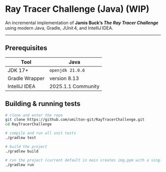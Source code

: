 # Ray Tracer Challenge (Java) (WIP)

An incremental implementation of **Jamis Buck’s _The Ray Tracer Challenge_**  
using modern Java, Gradle, JUnit 4, and IntelliJ IDEA.

---

## Prerequisites

| Tool | Java               |
|------|--------------------|
| JDK 17+ | `openjdk 21.0.6`   |
| Gradle Wrapper | version 8.13       |
| IntelliJ IDEA | 2025.1.1 Community |

## Building & running tests

```bash
# clone and enter the repo
git clone https://github.com/umilton-git/RayTracerChallenge.git
cd RayTracerChallenge

# compile and run all unit tests
./gradlew test

# build the project
./gradlew build

# run the project (current default in main creates img.ppm with a single red dot)
./gradlew run